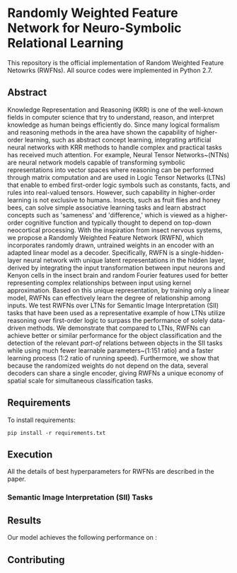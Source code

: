 # Randomly Weighted Feature Network for Neuro-Symbolic Relational Learning

This repository is the official implementation of Random Weighted Feature Netowrks (RWFNs). All source codes were
implemented in Python 2.7.

## Abstract

Knowledge Representation and Reasoning (KRR) is one of the well-known fields in computer science that try to understand,
reason, and interpret knowledge as human beings efficiently do. Since many logical formalism and reasoning methods in
the area have shown the capability of higher-order learning, such as abstract concept learning, integrating artificial
neural networks with KRR methods to handle complex and practical tasks has received much attention. For example, Neural
Tensor Networks~(NTNs) are neural network models capable of transforming symbolic representations into vector spaces
where reasoning can be performed through matrix computation and are used in Logic Tensor Networks (LTNs) that enable to
embed first-order logic symbols such as constants, facts, and rules into real-valued tensors. However, such capability
in higher-order learning is not exclusive to humans. Insects, such as fruit flies and honey bees, can solve simple
associative learning tasks and learn abstract concepts such as 'sameness' and 'difference,' which is viewed as a
higher-order cognitive function and typically thought to depend on top-down neocortical processing. With the inspiration
from insect nervous systems, we propose a Randomly Weighted Feature Network (RWFN), which incorporates randomly drawn,
untrained weights in an encoder with an adapted linear model as a decoder. Specifically, RWFN is a single-hidden-layer
neural network with unique latent representations in the hidden layer, derived by integrating the input transformation
between input neurons and Kenyon cells in the insect brain and random Fourier features used for better representing
complex relationships between input using kernel approximation. Based on this unique representation, by training only a
linear model, RWFNs can effectively learn the degree of relationship among inputs. We test RWFNs over LTNs for Semantic
Image Interpretation (SII) tasks that have been used as a representative example of how LTNs utilize reasoning over
first-order logic to surpass the performance of solely data-driven methods. We demonstrate that compared to LTNs, RWFNs
can achieve better or similar performance for the object classification and the detection of the relevant *part-of*
relations between objects in the SII tasks while using much fewer learnable parameters~(1:151 ratio) and a faster
learning process (1:2 ratio of running speed). Furthermore, we show that because the randomized weights do not depend on
the data, several decoders can share a single encoder, giving RWFNs a unique economy of spatial scale for simultaneous
classification tasks.

## Requirements

To install requirements:

```setup
pip install -r requirements.txt
```

## Execution

All the details of best hyperparameters for RWFNs are described in the paper.

### Semantic Image Interpretation (SII) Tasks



## Results

Our model achieves the following performance on :



## Contributing

